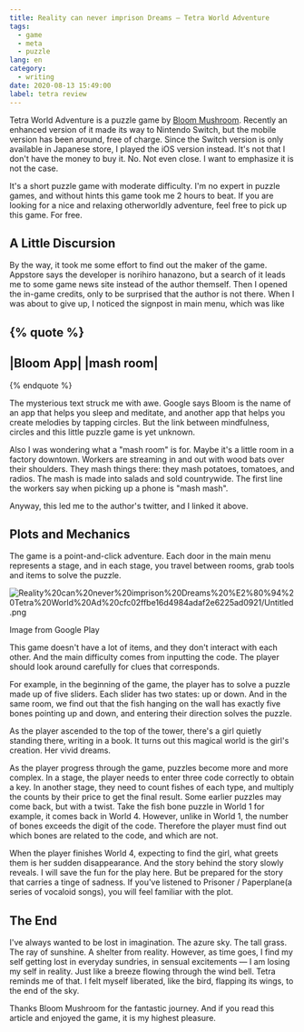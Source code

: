```yaml
---
title: Reality can never imprison Dreams — Tetra World Adventure
tags:
  - game
  - meta
  - puzzle
lang: en
category:
  - writing
date: 2020-08-13 15:49:00
label: tetra review
---
```


Tetra World Adventure is a puzzle game by [Bloom Mushroom](https://twitter.com/bloom_mushroom). Recently an enhanced version of it made its way to Nintendo Switch, but the mobile version has been around, free of charge. Since the Switch version is only available in Japanese store, I played the iOS version instead. It's not that I don't have the money to buy it. No. Not even close. I want to emphasize it is not the case.

It's a short puzzle game with moderate difficulty. I'm no expert in puzzle games, and without hints this game took me 2 hours to beat. If you are looking for a nice and relaxing otherworldly adventure, feel free to pick up this game. For free.

## A Little Discursion

By the way, it took me some effort to find out the maker of the game. Appstore says the developer is norihiro hanazono, but a search of it leads me to some game news site instead of the author themself. Then I opened the in-game credits, only to be surprised that the author is not there. When I was about to give up, I noticed the signpost in main menu, which was like

{% quote %}
-----------
|Bloom App|
|mash room|
-----------
{% endquote %}

The mysterious text struck me with awe. Google says Bloom is the name of an app that helps you sleep and meditate, and another app that helps you create melodies by tapping circles. But the link between mindfulness, circles and this little puzzle game is yet unknown.

Also I was wondering what a "mash room" is for. Maybe it's a little room in a factory downtown. Workers are streaming in and out with wood bats over their shoulders. They mash things there: they mash potatoes, tomatoes, and radios. The mash is made into salads and sold countrywide. The first line the workers say when picking up a phone is "mash mash".

Anyway, this led me to the author's twitter, and I linked it above.

## Plots and Mechanics

The game is a point-and-click adventure. Each door in the main menu represents a stage, and in each stage, you travel between rooms, grab tools and items to solve the puzzle.

![Reality%20can%20never%20imprison%20Dreams%20%E2%80%94%20Tetra%20World%20Ad%20cfc02ffbe16d4984adaf2e6225ad0921/Untitled.png](Reality%20can%20never%20imprison%20Dreams%20%E2%80%94%20Tetra%20World%20Ad%20cfc02ffbe16d4984adaf2e6225ad0921/Untitled.png)

Image from Google Play

This game doesn't have a lot of items, and they don't interact with each other. And the main difficulty comes from inputting the code. The player should look around carefully for clues that corresponds. 

For example, in the beginning of the game, the player has to solve a puzzle made up of five sliders. Each slider has two states: up or down. And in the same room, we find out that the fish hanging on the wall has exactly five bones pointing up and down, and entering their direction solves the puzzle.

As the player ascended to the top of the tower, there's a girl quietly standing there, writing in a book. It turns out this magical world is the girl's creation. Her vivid dreams.

As the player progress through the game,  puzzles become more and more complex. In a stage, the player needs to enter three code correctly to obtain a key. In another stage, they need to count fishes of each type, and multiply the counts by their price to get the final result. Some earlier puzzles may come back, but with a twist. Take the fish bone puzzle in World 1 for example, it comes back in World 4. However, unlike in World 1, the number of bones exceeds the digit of the code. Therefore the player must find out which bones are related to the code, and which are not.

When the player finishes World 4, expecting to find the girl, what greets them is her sudden disappearance. And the story behind the story slowly reveals. I will save the fun for the play here. But be prepared for the story that carries a tinge of sadness. If you've listened to Prisoner / Paperplane(a series of vocaloid songs), you will feel familiar with the plot.

## The End

I've always wanted to be lost in imagination. The azure sky. The tall grass. The ray of sunshine. A shelter from reality. However, as time goes, I find my self getting lost in everyday sundries, in sensual excitements — I am losing my self in reality. Just like a breeze flowing through the wind bell. Tetra reminds me of that. I felt myself liberated, like the bird, flapping its wings, to the end of the sky.

Thanks Bloom Mushroom for the fantastic journey. And if you read this article and enjoyed the game, it is my highest pleasure.
